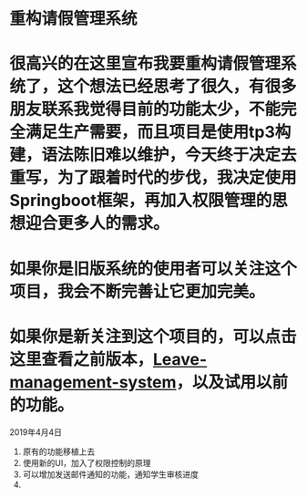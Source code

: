 # 重构请假管理系统
# 很高兴的在这里宣布我要重构请假管理系统了，这个想法已经思考了很久，有很多朋友联系我觉得目前的功能太少，不能完全满足生产需要，而且项目是使用tp3构建，语法陈旧难以维护，今天终于决定去重写，为了跟着时代的步伐，我决定使用Springboot框架，再加入权限管理的思想迎合更多人的需求。
# 如果你是旧版系统的使用者可以关注这个项目，我会不断完善让它更加完美。
# 如果你是新关注到这个项目的，可以点击这里查看之前版本，[Leave-management-system](https://github.com/rainweb521/Leave-management-system)，以及试用以前的功能。
2019年4月4日
1. 原有的功能移植上去
2. 使用新的UI，加入了权限控制的原理
3. 可以增加发送邮件通知的功能，通知学生审核进度
4. 